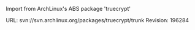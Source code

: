 Import from ArchLinux's ABS package 'truecrypt'

URL: svn://svn.archlinux.org/packages/truecrypt/trunk
Revision: 196284

